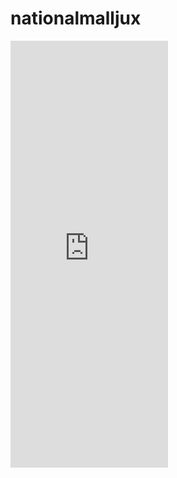 # nationalmalljux

<HTML>
<TITLE>My Title</TITLE>
<BODY>
	<iframe frameborder="0" class="juxtapose" width="50%" height="683" src="https://cdn.knightlab.com/libs/juxtapose/latest/embed/index.html?uid=6f8fde0c-36ba-11ec-abb7-b9a7ff2ee17c"></iframe>
</BODY>

</HTML> 
